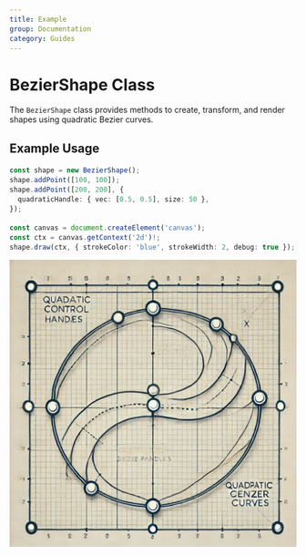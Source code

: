```yaml
---
title: Example
group: Documentation
category: Guides
---
```


# BezierShape Class

The `BezierShape` class provides methods to create, transform, and render shapes using quadratic Bezier curves.

## Example Usage

```typescript
const shape = new BezierShape();
shape.addPoint([100, 100]);
shape.addPoint([200, 200], {
  quadraticHandle: { vec: [0.5, 0.5], size: 50 },
});

const canvas = document.createElement('canvas');
const ctx = canvas.getContext('2d')!;
shape.draw(ctx, { strokeColor: 'blue', strokeWidth: 2, debug: true });
```

![Bezier Shape with Handles](./images/test.webp)
